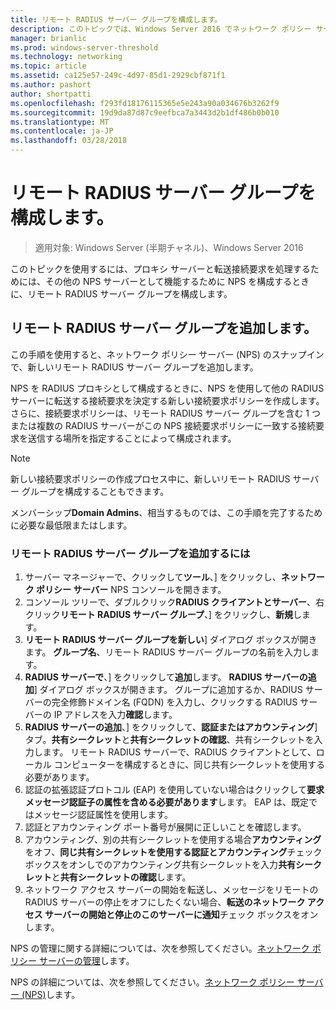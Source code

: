 ```yaml
---
title: リモート RADIUS サーバー グループを構成します。
description: このトピックでは、Windows Server 2016 でネットワーク ポリシー サーバーでリモート RADIUS サーバー グループを構成する方法について説明します。
manager: brianlic
ms.prod: windows-server-threshold
ms.technology: networking
ms.topic: article
ms.assetid: ca125e57-249c-4d97-85d1-2929cbf871f1
ms.author: pashort
author: shortpatti
ms.openlocfilehash: f293fd18176115365e5e243a90a034676b3262f9
ms.sourcegitcommit: 19d9da87d87c9eefbca7a3443d2b1df486b0b010
ms.translationtype: MT
ms.contentlocale: ja-JP
ms.lasthandoff: 03/28/2018
---
```

# <a name="configure-remote-radius-server-groups"></a>リモート RADIUS サーバー グループを構成します。

>適用対象: Windows Server (半期チャネル)、Windows Server 2016

このトピックを使用するには、プロキシ サーバーと転送接続要求を処理するためには、その他の NPS サーバーとして機能するために NPS を構成するときに、リモート RADIUS サーバー グループを構成します。

## <a name="add-a-remote-radius-server-group"></a>リモート RADIUS サーバー グループを追加します。

この手順を使用すると、ネットワーク ポリシー サーバー (NPS) のスナップインで、新しいリモート RADIUS サーバー グループを追加します。

NPS を RADIUS プロキシとして構成するときに、NPS を使用して他の RADIUS サーバーに転送する接続要求を決定する新しい接続要求ポリシーを作成します。 さらに、接続要求ポリシーは、リモート RADIUS サーバー グループを含む 1 つまたは複数の RADIUS サーバーがこの NPS 接続要求ポリシーに一致する接続要求を送信する場所を指定することによって構成されます。

>[!NOTE]
>新しい接続要求ポリシーの作成プロセス中に、新しいリモート RADIUS サーバー グループを構成することもできます。

メンバーシップ**Domain Admins**、相当するものでは、この手順を完了するために必要な最低限またはします。

### <a name="to-add-a-remote-radius-server-group"></a>リモート RADIUS サーバー グループを追加するには 

1. サーバー マネージャーで、クリックして**ツール**、] をクリックし、**ネットワーク ポリシー サーバー** NPS コンソールを開きます。
2. コンソール ツリーで、ダブルクリック**RADIUS クライアントとサーバー**、右クリック**リモート RADIUS サーバー グループ**、] をクリックし、**新規**します。
3. **リモート RADIUS サーバー グループを新しい**] ダイアログ ボックスが開きます。 **グループ名**、リモート RADIUS サーバー グループの名前を入力します。
4. **RADIUS サーバーで**、] をクリックして**追加**します。 **RADIUS サーバーの追加**] ダイアログ ボックスが開きます。 グループに追加するか、RADIUS サーバーの完全修飾ドメイン名 \(FQDN\) を入力し、クリックする RADIUS サーバーの IP アドレスを入力**確認**します。
5. **RADIUS サーバーの追加**、] をクリックして、**認証またはアカウンティング**] タブ。**共有シークレット**と**共有シークレットの確認**、共有シークレットを入力します。 リモート RADIUS サーバーで、RADIUS クライアントとして、ローカル コンピューターを構成するときに、同じ共有シークレットを使用する必要があります。
6. 認証の拡張認証プロトコル (EAP) を使用していない場合はクリックして**要求メッセージ認証子の属性を含める必要があります**します。 EAP は、既定ではメッセージ認証属性を使用します。
7. 認証とアカウンティング ポート番号が展開に正しいことを確認します。
8. アカウンティング、別の共有シークレットを使用する場合**アカウンティング**をオフ、**同じ共有シークレットを使用する認証とアカウンティング**チェック ボックスをオンしでのアカウンティング共有シークレットを入力**共有シークレット**と**共有シークレットの確認**します。
9. ネットワーク アクセス サーバーの開始を転送し、メッセージをリモートの RADIUS サーバーの停止をオフにしたくない場合、**転送のネットワーク アクセス サーバーの開始と停止のこのサーバーに通知**チェック ボックスをオンします。

NPS の管理に関する詳細については、次を参照してください。[ネットワーク ポリシー サーバーの管理](nps-manage-top.md)します。

NPS の詳細については、次を参照してください。[ネットワーク ポリシー サーバー (NPS)](nps-top.md)します。

